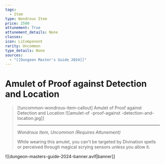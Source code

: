 ```yaml
---
tags:
  - Item
type: Wondrous Item
price: 2500
attunement: True
attunement_details: None
classes:
icon: LiComponent
rarity: Uncommon
type_details: None
sources:
  - "[[Dungeon Master's Guide 2024]]"
---
```


# Amulet of Proof against Detection and Location

>[!uncommon-wondrous-item-callout] Amulet of Proof against Detection and Location
>![[amulet-of -proof-against -detection-and-location.jpg]]
>
>- - -
>_Wondrous Item, Uncommon (Requires Attunement)_
>
>While wearing this amulet, you can't be targeted by Divination spells or perceived through magical scrying sensors unless you allow it.
>


![[dungeon-masters-guide-2024-banner.avif|banner]]
